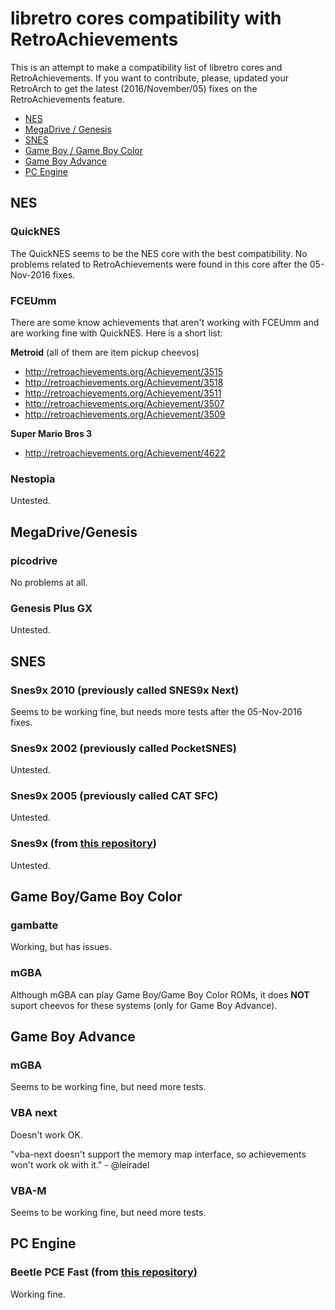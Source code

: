 # libretro cores compatibility with RetroAchievements

This is an attempt to make a compatibility list of libretro cores and RetroAchievements. If you want to contribute, please, updated your RetroArch to get the latest (2016/November/05) fixes on the RetroAchievements feature.

- [NES](#nes)
- [MegaDrive / Genesis](#megadrivegenesis)
- [SNES](#snes)
- [Game Boy / Game Boy Color](#game-boygame-boy-color)
- [Game Boy Advance](#game-boy-advance)
- [PC Engine](#pc-engine)

## NES

### QuickNES

The QuickNES seems to be the NES core with the best compatibility. No problems related to RetroAchievements were found in this core after the 05-Nov-2016 fixes.


### FCEUmm

There are some know achievements that aren't working with FCEUmm and are working fine with QuickNES. Here is a short list:

**Metroid** (all of them are item pickup cheevos)
- http://retroachievements.org/Achievement/3515
- http://retroachievements.org/Achievement/3518
- http://retroachievements.org/Achievement/3511
- http://retroachievements.org/Achievement/3507
- http://retroachievements.org/Achievement/3509

**Super Mario Bros 3**
- http://retroachievements.org/Achievement/4622


### Nestopia

Untested.


## MegaDrive/Genesis

### picodrive

No problems at all.


### Genesis Plus GX

Untested.


## SNES

### Snes9x 2010 (previously called SNES9x Next)

Seems to be working fine, but needs more tests after the 05-Nov-2016 fixes.


### Snes9x 2002 (previously called PocketSNES)

Untested.


### Snes9x 2005 (previously called CAT SFC)

Untested.


### Snes9x (from [this repository](https://github.com/libretro/snes9x))

Untested.


## Game Boy/Game Boy Color

### gambatte

Working, but has issues.


### mGBA

Although mGBA can play Game Boy/Game Boy Color ROMs, it does **NOT** suport cheevos for these systems (only for Game Boy Advance).


## Game Boy Advance

### mGBA

Seems to be working fine, but need more tests.


### VBA next

Doesn't work OK.

"vba-next doesn't support the memory map interface, so achievements won't work ok with it." - @leiradel


### VBA-M

Seems to be working fine, but need more tests.


## PC Engine

### Beetle PCE Fast (from [this repository](https://github.com/libretro/beetle-pce-fast-libretro))

Working fine.
